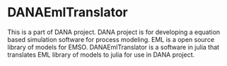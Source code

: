 DANAEmlTranslator
=================
This is a part of DANA project.
DANA project is for developing a equation based simulation software for process modeling.
EML is a open source library of models for EMSO.
DANAEmlTranslator is a software in julia that translates EML library of models to julia for use in DANA project.
